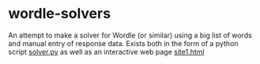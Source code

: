 # wordle-solvers

An attempt to make a solver for Wordle (or similar) using a big list of words and manual entry of response data. Exists both in the form of a python script [solver.py](solver.py) as well as an interactive web page [site1.html](site1.html)
